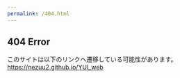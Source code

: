 ```yaml
---
permalink: /404.html
---
```

<h2>404 Error</h2>
このサイトは以下のリンクへ遷移している可能性があります。<br>
<a href="https://nezuu2.github.io/YUI_web">https://nezuu2.github.io/YUI_web</a>